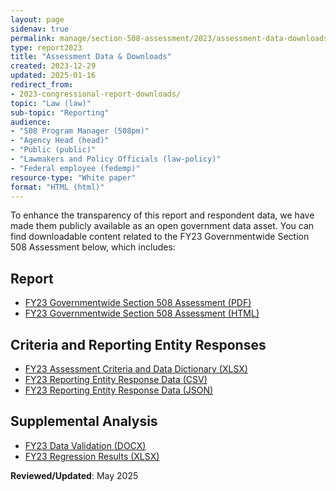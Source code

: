 ```yaml
---
layout: page
sidenav: true
permalink: manage/section-508-assessment/2023/assessment-data-downloads/
type: report2023
title: "Assessment Data & Downloads"
created: 2023-12-29
updated: 2025-01-16
redirect_from:
- 2023-congressional-report-downloads/
topic: "Law (law)"
sub-topic: "Reporting"
audience:
- "508 Program Manager (508pm)"
- "Agency Head (head)"
- "Public (public)"
- "Lawmakers and Policy Officials (law-policy)"
- "Federal employee (fedemp)"
resource-type: "White paper"
format: "HTML (html)"
---
```

To enhance the transparency of this report and respondent data, we have made them publicly available as an open government data asset. You can find downloadable content related to the FY23 Governmentwide Section 508 Assessment below, which includes:

## Report

* <a href="https://assets.section508.gov/assets/files/assessment/2023/FY%2023%20Governmentwide%20Section%20508%20Assessment%20Report.pdf" target="_blank" class="usa-link--external">FY23 Governmentwide Section 508 Assessment (PDF)</a>
* <a href="manage/section-508-assessment/2023/message-from-gsa-administrator/">FY23 Governmentwide Section 508 Assessment (HTML)</a>


## Criteria and Reporting Entity Responses
 * <a href="https://assets.section508.gov/assets/files/assessment/2023/FY23%20Governmentwide%20Section%20508%20Assessment%20Data%20Dictionary%20Excel.xlsx" target="_blank" class="usa-link--external">FY23 Assessment Criteria and Data Dictionary (XLSX)</a>
* <a href="https://assets.section508.gov/assets/files/assessment/2023/Reporting%20Entity%20Response%20Data%20for%20FY23%20Government-wide%20Section%20508%20Assessment.csv" target="_blank" class="usa-link--external">FY23 Reporting Entity Response Data (CSV)</a>
* <a href="https://assets.section508.gov/assets/files/assessment/2023/Reporting+Entity+Response+Data+JSON+for+FY23+Government-wide+Section+508+Assessment.json" target="_blank" class="usa-link--external">FY23 Reporting Entity Response Data (JSON)</a>

## Supplemental Analysis 

* <a href="https://assets.section508.gov/assets/files/assessment/2023/Data%20Validation%20for%20FY23%20Governmentwide%20Annual%20Assessment.docx" target="_blank" class="usa-link--external">FY23 Data Validation (DOCX)</a>
* <a href="https://assets.section508.gov/assets/files/assessment/2023/Regression%20Results%20for%20FY23%20Governmentwide%20Section%20508%20Assessment.xlsx" target="_blank" class="usa-link--external">FY23 Regression Results (XLSX)</a>


**Reviewed/Updated**: May 2025